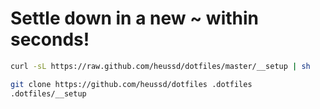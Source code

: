 Settle down in a new ~ within seconds!
===================================

```bash
curl -sL https://raw.github.com/heussd/dotfiles/master/__setup | sh

```


```bash
git clone https://github.com/heussd/dotfiles .dotfiles
.dotfiles/__setup

```
